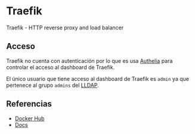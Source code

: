 # Traefik

Traefik - HTTP reverse proxy and load balancer

## Acceso

Traefik no cuenta con autenticación por lo que es usa [Authelia](/services/authelia.md)
para controlar el acceso al dashboard de Traefik.

El único usuario que tiene acceso al dashboard de Traefik es `admin` ya que
pertenece al grupo `admins` del [LLDAP](/services/lldap.md).

## Referencias

- [Docker Hub](https://hub.docker.com/_/traefik)
- [Docs](https://doc.traefik.io/traefik/)
